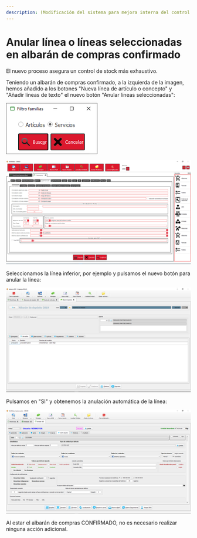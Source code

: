 ```yaml
---
description: (Modificación del sistema para mejora interna del control de stock)
---
```


# Anular línea o líneas seleccionadas en albarán de compras confirmado

El nuevo proceso asegura un control de stock más exhaustivo. 

Teniendo un albarán de compras confirmado, a la izquierda de la imagen, hemos añadido a los botones "Nueva línea de artículo o concepto" y "Añadir líneas de texto" el nuevo botón "Anular líneas seleccionadas":

![Anular l&#xED;neas seleccionadas](../../.gitbook/assets/image%20%28470%29.png)

![](../../.gitbook/assets/image%20%28379%29.png)

Seleccionamos la línea inferior, por ejemplo y pulsamos el nuevo botón para anular la línea:

![](../../.gitbook/assets/image%20%28126%29.png)

Pulsamos en "SI" y obtenemos la anulación automática de la línea:

![](../../.gitbook/assets/image%20%28136%29.png)

Al estar el albarán de compras CONFIRMADO, no es necesario realizar ninguna acción adicional.

